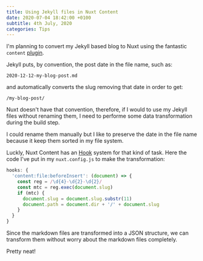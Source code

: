 ```yaml
---
title: Using Jekyll files in Nuxt Content
date: 2020-07-04 18:42:00 +0100
subtitle: 4th July, 2020
categories: Tips
---
```


I'm planning to convert my Jekyll based blog to Nuxt using the fantastic `content` [plugin](https://content.nuxtjs.org/).

Jekyll puts, by convention, the post date in the file name, such as:

```shell
2020-12-12-my-blog-post.md
```

and automatically converts the slug removing that date in order to get:

```shell
/my-blog-post/
```

Nuxt doesn't have that convention, therefore, if I would to use my Jekyll files without renaming them, I need to performe some data transformation during the build step.

I could rename them manually but I like to preserve the date in the file name because it keep them sorted in my file system.

Luckly, Nuxt Content has an [Hook](https://content.nuxtjs.org/advanced) system for that kind of task. Here the code I've put in my `nuxt.config.js` to make the transformation:

```js
hooks: {
  'content:file:beforeInsert': (document) => {
    const reg = /\d{4}-\d{2}-\d{2}/
    const mtc = reg.exec(document.slug)
    if (mtc) {
      document.slug = document.slug.substr(11)
      document.path = document.dir + '/' + document.slug
    }
  }
}
```

Since the markdown files are transformed into a JSON structure, we can transform them without worry about the markdown files completely.

Pretty neat!